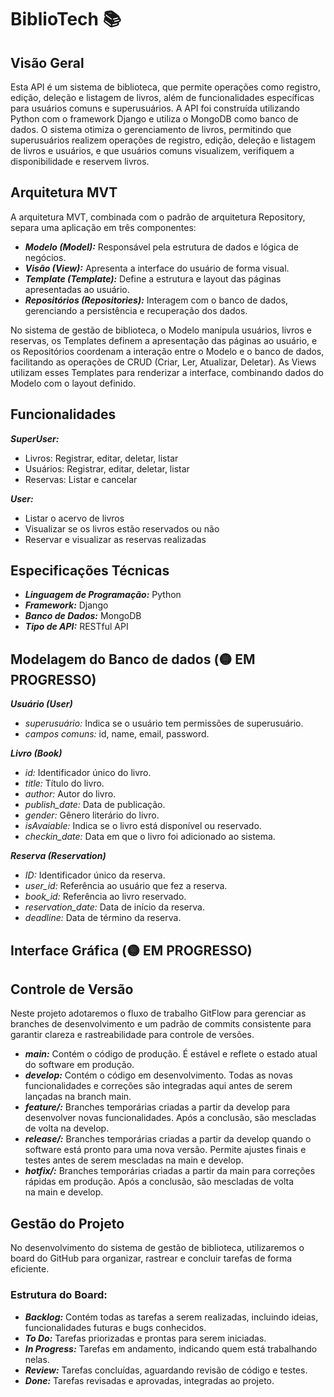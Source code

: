 # BiblioTech 📚


## Visão Geral 
Esta API é um sistema de biblioteca, que permite operações como registro, edição, deleção e listagem de livros, além de funcionalidades específicas para usuários comuns e superusuários. A API foi construída utilizando Python com o framework Django e utiliza o MongoDB como banco de dados. O sistema otimiza o gerenciamento de livros, permitindo que superusuários realizem operações de registro, edição, deleção e listagem de livros e usuários, e que usuários comuns visualizem, verifiquem a disponibilidade e reservem livros.


## Arquitetura MVT
A arquitetura MVT, combinada com o padrão de arquitetura Repository, separa uma aplicação em três componentes:

- ***Modelo (Model):*** Responsável pela estrutura de dados e lógica de negócios.
- ***Visão (View):*** Apresenta a interface do usuário de forma visual.
- ***Template (Template):*** Define a estrutura e layout das páginas apresentadas ao usuário.
- ***Repositórios (Repositories):*** Interagem com o banco de dados, gerenciando a persistência e recuperação dos dados.

No sistema de gestão de biblioteca, o Modelo manipula usuários, livros e reservas, os Templates definem a apresentação das páginas ao usuário, e os Repositórios coordenam a interação entre o Modelo e o banco de dados, facilitando as operações de CRUD (Criar, Ler, Atualizar, Deletar). As Views utilizam esses Templates para renderizar a interface, combinando dados do Modelo com o layout definido.

## Funcionalidades
***SuperUser:***
- Livros: Registrar, editar, deletar, listar
- Usuários: Registrar, editar, deletar, listar
- Reservas: Listar e cancelar 

***User:***
- Listar o acervo de livros
- Visualizar se os livros estão reservados ou não
- Reservar e visualizar as reservas realizadas


## Especificações Técnicas
- ***Linguagem de Programação:*** Python
- ***Framework:*** Django
- ***Banco de Dados:*** MongoDB
- ***Tipo de API:*** RESTful API


## Modelagem do Banco de dados (🟡 EM PROGRESSO)
***Usuário (User)***
- *superusuário:* Indica se o usuário tem permissões de superusuário.
- *campos comuns:* id, name, email, password.

***Livro (Book)***
- *id:* Identificador único do livro.
- *title:* Título do livro.
- *author:* Autor do livro.
- *publish_date:* Data de publicação.
- *gender:* Gênero literário do livro.
- *isAvaiable:* Indica se o livro está disponível ou reservado.
- *checkin_date:* Data em que o livro foi adicionado ao sistema.

***Reserva (Reservation)***
- *ID:* Identificador único da reserva.
- *user_id:* Referência ao usuário que fez a reserva.
- *book_id:* Referência ao livro reservado.
- *reservation_date:* Data de início da reserva.
- *deadline:* Data de término da reserva.


## Interface Gráfica (🟡 EM PROGRESSO)

## Controle de Versão
Neste projeto adotaremos o fluxo de trabalho GitFlow para gerenciar as branches de desenvolvimento e um padrão de commits consistente para garantir clareza e rastreabilidade para controle de versões.
- ***main:*** Contém o código de produção. É estável e reflete o estado atual do software em produção.
- ***develop:*** Contém o código em desenvolvimento. Todas as novas funcionalidades e correções são integradas aqui antes de serem lançadas na branch main.
- ***feature/:*** Branches temporárias criadas a partir da develop para desenvolver novas funcionalidades. Após a conclusão, são mescladas de volta na develop.
- ***release/:*** Branches temporárias criadas a partir da develop quando o software está pronto para uma nova versão. Permite ajustes finais e testes antes de serem mescladas na main e develop.
- ***hotfix/:*** Branches temporárias criadas a partir da main para correções rápidas em produção. Após a conclusão, são mescladas de volta na main e develop.

## Gestão do Projeto
No desenvolvimento do sistema de gestão de biblioteca, utilizaremos o board do GitHub para organizar, rastrear e concluir tarefas de forma eficiente.

### Estrutura do Board:

- ***Backlog:*** Contém todas as tarefas a serem realizadas, incluindo ideias, funcionalidades futuras e bugs conhecidos.
- ***To Do:*** Tarefas priorizadas e prontas para serem iniciadas.
- ***In Progress:*** Tarefas em andamento, indicando quem está trabalhando nelas.
- ***Review:*** Tarefas concluídas, aguardando revisão de código e testes.
- ***Done:*** Tarefas revisadas e aprovadas, integradas ao projeto.

